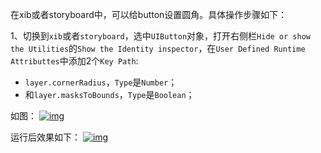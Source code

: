 在xib或者storyboard中，可以给button设置圆角。具体操作步骤如下：

1、切换到`xib`或者`storyboard`，选中`UIButton`对象，打开右侧栏`Hide or show the Utilities`的`Show the Identity inspector`，在`User Defined Runtime Attributtes`中添加2个`Key Path`:

- `layer.cornerRadius`，`Type`是`Number`；
- 和`layer.masksToBounds`，`Type`是`Boolean`；

如图：
[![img](https://univer2012.github.io/2017/04/29/7如何在xib或者storyboard中设置button的圆角/pic1.png)](https://univer2012.github.io/2017/04/29/7如何在xib或者storyboard中设置button的圆角/pic1.png)

运行后效果如下：
[![img](https://univer2012.github.io/2017/04/29/7如何在xib或者storyboard中设置button的圆角/pic2.png)](https://univer2012.github.io/2017/04/29/7如何在xib或者storyboard中设置button的圆角/pic2.png)